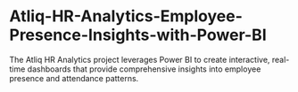# Atliq-HR-Analytics-Employee-Presence-Insights-with-Power-BI
The Atliq HR Analytics project leverages Power BI to create interactive, real-time dashboards that provide comprehensive insights into employee presence and attendance patterns. 
